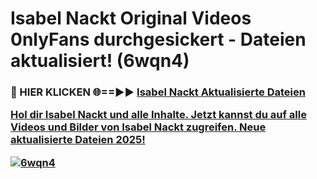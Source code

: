 # Isabel Nackt Original Videos 0nlyFans durchgesickert - Dateien aktualisiert! (6wqn4)

<h3>🔴 HIER KLICKEN 🌐==►► <a href="https://tinyurl.com/h6vf6nb8" rel="nofollow">Isabel Nackt Aktualisierte Dateien

Hol dir Isabel Nackt und alle Inhalte. Jetzt kannst du auf alle Videos und Bilder von Isabel Nackt zugreifen. Neue aktualisierte Dateien 2025!

[![6wqn4](https://i.imgur.com/sD4kR3V.gif)](https://tinyurl.com/h6vf6nb8)
